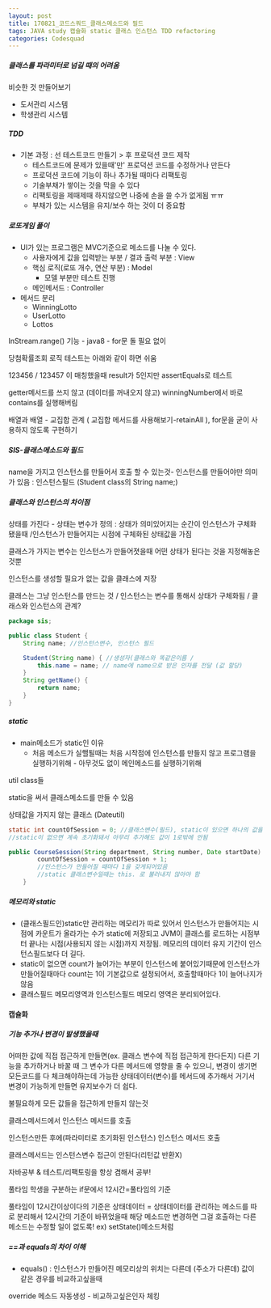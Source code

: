 ```yaml
---
layout: post
title: 170821_코드스쿼드_클래스메소드와 필드
tags: JAVA study 캡슐화 static 클래스 인스턴스 TDD refactoring
categories: Codesquad
---
```



##### 클래스를 파라미터로 넘길 때의 어려움

비슷한 것 만들어보기

- 도서관리 시스템
- 학생관리 시스템



##### TDD

- 기본 과정 : 선 테스트코드 만들기 > 후 프로덕션 코드 제작
  - 테스트코드에 문제가 있을때'만' 프로덕션 코드를 수정하거나 만든다
  - 프로덕션 코드에 기능이 하나 추가될 때마다 리팩토링
  - 기술부채가 쌓이는 것을 막을 수 있다
  - 리팩토링을 제때제때 하지않으면 나중에 손을 쓸 수가 없게됨 ㅠㅠ
  - 부채가 있는 시스템을 유지/보수 하는 것이 더 중요함



##### 로또게임 풀이

- UI가 있는 프로그램은 MVC기준으로 메소드를 나눌 수 있다.
  - 사용자에게 값을 입력받는 부분 / 결과 출력 부분 : View
  - 핵심 로직(로또 개수, 연산 부분) : Model
    - 모델 부분만 테스트 진행
  - 메인메서드 : Controller
- 메서드 분리
  - WinningLotto
  - UserLotto
  - Lottos



InStream.range() 기능 - java8  - for문 돌 필요 없이



당첨확률조회 로직 테스트는 아래와 같이 하면 쉬움

123456 / 123457 이 매칭했을때 result가 5인지만 assertEquals로 테스트



getter메서드를 쓰지 않고 (데이터를 꺼내오지 않고) winningNumber에서 바로 contains를 실행해버림

배열과 배열 - 교집합 관계 ( 교집합 메서드를 사용해보기-retainAll ), for문을 굳이 사용하지 않도록 구현하기



##### SIS-클래스메소드와 필드

name을 가지고 인스턴스를 만들어서 호출 할 수 있는것- 인스턴스를 만들어야만 의미가 있음 : 인스턴스필드 (Student class의 String name;)



##### 클래스와 인스턴스의 차이점

상태를 가진다 - 상태는 변수가 정의 : 상태가 의미있어지는 순간이 인스턴스가 구체화됐을때 /인스턴스가 만들어지는 시점에 구체화된 상태값을 가짐

클래스가 가지는 변수는 인스턴스가 만들어졋을때 어떤 상태가 된다는 것을 지정해놓은것뿐

인스턴스를 생성할 필요가 없는 값을 클래스에 저장

클래스는 그냥 인스턴스를 만드는 것 / 인스턴스는 변수를 통해서 상태가 구체화됨 / 클래스와 인스턴스의 관계?

~~~java
package sis;

public class Student {
	String name; //인스턴스변수, 인스턴스 필드

	Student(String name) { //생성자(클래스와 똑같은이름 /
		this.name = name; // name에 name으로 받은 인자를 전달 (값 할당)
	}
	String getName() {
		return name;
	}
}
~~~



##### static

- main메소드가 static인 이유
  - 처음 메소드가 실핼될때는 처음 시작점에 인스턴스를 만들지 않고 프로그램을 실행하기위해 - 아무것도 없이 메인메소드를 실행하기위해

util class들

static을 써서 클래스메소드를 만들 수 있음

상태값을 가지지 않는 클래스 (Dateutil)



~~~java
static int countOfSession = 0; //클래스변수(필드), static이 있으면 하나의 값을(인스턴스상태값) 만들고 계속해서 변경사항을 추가
//static이 없으면 계속 초기화돼서 아무리 추가해도 값이 1로밖에 안됨

public CourseSession(String department, String number, Date startDate) {
		countOfSession = countOfSession + 1;
		//인스턴스가 만들어질 때마다 1을 갖게되어있음
  		//static 클래스변수일때는 this. 로 불러내지 않아야 함
	}

~~~



##### 메모리와 static

- (클래스필드인)static만 관리하는 메모리가 따로 있어서 인스턴스가 만들어지는 시점에 카운트가 올라가는 수가 static에 저장되고 JVM이 클래스를 로드하는 시점부터 끝나는 시점(사용되지 않는 시점)까지 저장됨. 메모리의 데이터 유지 기간이 인스턴스필드보다 더 길다.
- static이 없으면 count가 늘어가는 부분이 인스턴스에 붙어있기때문에 인스턴스가 만들어질때마다 count는 1이 기본값으로 설정되어서, 호출할때마다 1이 늘어나지가 않음
- 클래스필드 메모리영역과 인스턴스필드 메모리 영역은 분리되어있다.



#### 캡슐화

##### 기능 추가나 변경이 발생했을때

어떠한 값에 직접 접근하게 만들면(ex. 클래스 변수에 직접 접근하게 한다든지) 다른 기능을 추가하거나 바꿀 때 그 변수가 다른 메서드에 영향을 줄 수 있으니, 변경이 생기면 모든코드를 다 체크해야하는데 가능한 상태데이터(변수)를 메서드에 추가해서 거기서 변경이 가능하게 만들면 유지보수가 더 쉽다.

불필요하게 모든 값들을 접근하게 만들지 않는것


클래스메서드에서 인스턴스 메서드를 호출

인스턴스만든 후에(파라미터로 초기화된 인스턴스) 인스턴스 메서드 호출

클래스메서드는 인스턴스변수 접근이 안된다(리턴값 반환X)

자바공부 & 테스트/리팩토링을 항상 겸해서 공부!

풀타임 학생을 구분하는 if문에서 12시간=풀타임의 기준

풀타임이 12시간이상이다의 기준은 상태데이터  = 상태데이터를 관리하는 메소드를 따로 분리해서 12시간의 기준이 바뀌었을때 해당 메소드만 변경하면 그걸 호출하는 다른 메소드는 수정할 일이 없도록!
ex) setState()메소드처럼



##### ==과 equals의 차이 이해

- equals() : 인스턴스가 만들어진 메모리상의 위치는 다른데 (주소가 다른데) 값이 같은 경우를 비교하고싶을때

override 메소드 자동생성 - 비교하고싶은인자 체킹
